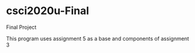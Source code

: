 # csci2020u-Final
Final Project

This program uses assignment 5 as a base and components of assignment 3
